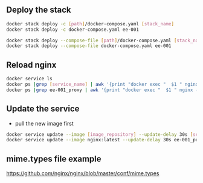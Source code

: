 ## Deploy the stack
```sh
docker stack deploy -c [path]/docker-compose.yaml [stack_name]
docker stack deploy -c docker-compose.yaml ee-001

docker stack deploy --compose-file [path]/docker-compose.yaml [stack_name]
docker stack deploy --compose-file docker-compose.yaml ee-001
```

## Reload nginx
```sh
docker service ls
docker ps |grep [service_name] | awk '{print "docker exec "  $1 " nginx -s reload"}' | bash
docker ps |grep ee-001_proxy | awk '{print "docker exec "  $1 " nginx -s reload"}' | bash
```

## Update the service
- pull the new image first
```sh
docker service update --image [image_repository] --update-delay 30s [service_name]
docker service update --image nginx:latest --update-delay 30s ee-001_proxy
```

## mime.types file example
https://github.com/nginx/nginx/blob/master/conf/mime.types